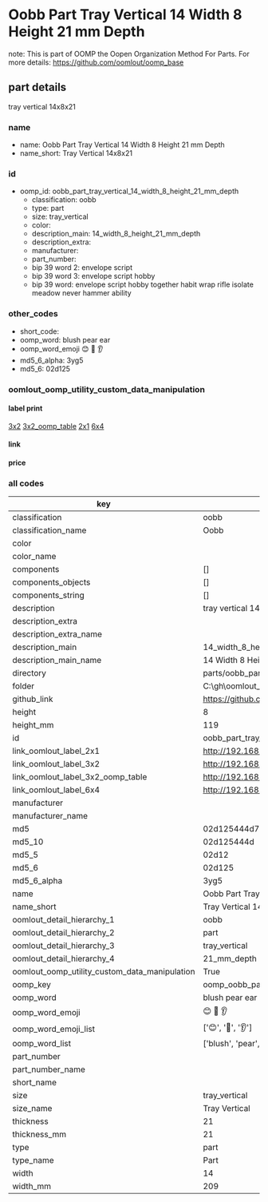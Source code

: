 # Oobb Part Tray Vertical 14 Width 8 Height 21 mm Depth  

note: This is part of OOMP the Oopen Organization Method For Parts. For more details: https://github.com/oomlout/oomp_base

##  part details
  



tray vertical 14x8x21



### name
* name: Oobb Part Tray Vertical 14 Width 8 Height 21 mm Depth
* name_short: Tray Vertical 14x8x21 
### id
* oomp_id: oobb_part_tray_vertical_14_width_8_height_21_mm_depth
  * classification: oobb
  * type: part
  * size: tray_vertical
  * color: 
  * description_main: 14_width_8_height_21_mm_depth
  * description_extra: 
  * manufacturer: 
  * part_number: 
  * bip 39 word 2: envelope script
  * bip 39 word 3: envelope script hobby
  * bip 39 word: envelope script hobby together habit wrap rifle isolate meadow never hammer ability

### other_codes
* short_code: 
* oomp_word: blush pear ear
* oomp_word_emoji :blush: :pear: :ear:
* md5_6_alpha: 3yg5
* md5_6: 02d125






### oomlout_oomp_utility_custom_data_manipulation
#### label print
[3x2](http://192.168.1.245:1112/?label=oomp%203yg5)
[3x2_oomp_table](http://192.168.1.108:1112/?label=oomp%203yg5)
[2x1](http://192.168.1.242:1112/?label=oomp%203yg5)
[6x4](http://192.168.1.55:1112/?label=oomp%203yg5)    

#### link

                              

#### price







### all codes 
| key | value |  
| --- | --- |  
| classification | oobb |  
| classification_name | Oobb |  
| color |  |  
| color_name |  |  
| components | [] |  
| components_objects | [] |  
| components_string | [] |  
| description | tray vertical 14x8x21 |  
| description_extra |  |  
| description_extra_name |  |  
| description_main | 14_width_8_height_21_mm_depth |  
| description_main_name | 14 Width 8 Height 21 mm Depth |  
| directory | parts/oobb_part_tray_vertical_14_width_8_height_21_mm_depth |  
| folder | C:\gh\oomlout_oobb_version_4_generated_parts\parts\oobb_part_tray_vertical_14_width_8_height_21_mm_depth |  
| github_link | https://github.com/oomlout/oomlout_oomp_part_src/tree/main/parts/oobb_part_tray_vertical_14_width_8_height_21_mm_depth |  
| height | 8 |  
| height_mm | 119 |  
| id | oobb_part_tray_vertical_14_width_8_height_21_mm_depth |  
| link_oomlout_label_2x1 | http://192.168.1.242:1112/?label=oomp%203yg5 |  
| link_oomlout_label_3x2 | http://192.168.1.245:1112/?label=oomp%203yg5 |  
| link_oomlout_label_3x2_oomp_table | http://192.168.1.108:1112/?label=oomp%203yg5 |  
| link_oomlout_label_6x4 | http://192.168.1.55:1112/?label=oomp%203yg5 |  
| manufacturer |  |  
| manufacturer_name |  |  
| md5 | 02d125444d769737f8341e3ad8b06a5e |  
| md5_10 | 02d125444d |  
| md5_5 | 02d12 |  
| md5_6 | 02d125 |  
| md5_6_alpha | 3yg5 |  
| name | Oobb Part Tray Vertical 14 Width 8 Height 21 mm Depth |  
| name_short | Tray Vertical 14x8x21  |  
| oomlout_detail_hierarchy_1 | oobb |  
| oomlout_detail_hierarchy_2 | part |  
| oomlout_detail_hierarchy_3 | tray_vertical |  
| oomlout_detail_hierarchy_4 | 21_mm_depth |  
| oomlout_oomp_utility_custom_data_manipulation | True |  
| oomp_key | oomp_oobb_part_tray_vertical_14_width_8_height_21_mm_depth |  
| oomp_word | blush pear ear |  
| oomp_word_emoji | :blush: :pear: :ear: |  
| oomp_word_emoji_list | [':blush:', ':pear:', ':ear:'] |  
| oomp_word_list | ['blush', 'pear', 'ear'] |  
| part_number |  |  
| part_number_name |  |  
| short_name |  |  
| size | tray_vertical |  
| size_name | Tray Vertical |  
| thickness | 21 |  
| thickness_mm | 21 |  
| type | part |  
| type_name | Part |  
| width | 14 |  
| width_mm | 209 |  
